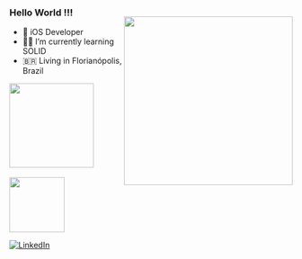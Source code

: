 <img style="margin-top: 40px;" align="right" width="300px" src="https://img.wattpad.com/b388e945147efa67bb09ec9d64964a9a92647dc5/68747470733a2f2f73332e616d617a6f6e6177732e636f6d2f776174747061642d6d656469612d736572766963652f53746f7279496d6167652f5750792d2d3645396a52546758673d3d2d3733383431353233332e313561333366626461383735643332623235373637333932333739322e676966">

### Hello World !!! 
- 📱 iOS Developer 
- 👨‍💻 I’m currently learning SOLID
- 🇧🇷 Living in Florianópolis, Brazil

<div align="left">

<img height="150em" src="https://github-readme-stats.vercel.app/api?username=antoniobertolim&show_icons=true&hide_border=true&count_private=true&include_all_commits=true&theme=tokyonight" />
</div><br>	
<img height="98em" src="https://github-readme-stats.vercel.app/api/top-langs/?username=antoniobertolim&exclude_repo=KNN-Image-Classification&show_icons=true&hide_border=true&layout=compact&langs_count=8&theme=tokyonight"/>	

<a href="https://www.linkedin.com/in/antoniobertolim/"><img src="https://img.shields.io/badge/LinkedIn-%230077B5.svg?&style=flat-square&logo=linkedin&logoColor=white" alt="LinkedIn"> </a>
